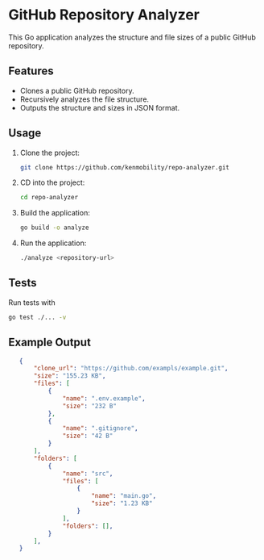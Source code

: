 # GitHub Repository Analyzer

This Go application analyzes the structure and file sizes of a public GitHub repository.

## Features
- Clones a public GitHub repository.
- Recursively analyzes the file structure.
- Outputs the structure and sizes in JSON format.

## Usage
1. Clone the project:
   ```bash
   git clone https://github.com/kenmobility/repo-analyzer.git

2. CD into the project:
   ```bash
   cd repo-analyzer

3. Build the application:
   ```bash
   go build -o analyze

4. Run the application:
   ```bash
   ./analyze <repository-url>

## Tests
   Run tests with 
   ```bash
   go test ./... -v
   ```

## Example Output
 ```json
    {
        "clone_url": "https://github.com/exampls/example.git",
        "size": "155.23 KB",
        "files": [
            {
                "name": ".env.example",
                "size": "232 B"
            },
            {
                "name": ".gitignore",
                "size": "42 B"
            }
        ],
        "folders": [
            {
                "name": "src",
                "files": [
                    {
                        "name": "main.go",
                        "size": "1.23 KB"
                    }
                ],
                "folders": [],
            }
        ],
    }
 ```


